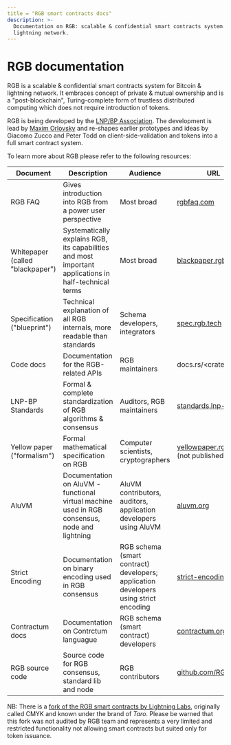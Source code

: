 ```yaml
---
title = "RGB smart contracts docs"
description: >-
  Documentation on RGB: scalable & confidential smart contracts system for Bitcoin &
  lightning network.
---
```


# RGB documentation

RGB is a scalable & confidential smart contracts system for Bitcoin & lightning network. It embraces concept of private & mutual ownership and is a "post-blockchain", Turing-complete form of trustless distributed computing which does not require introduction of tokens.

RGB is being developed by the [LNP/BP Association](https://www.lnp-bp.org). The development is lead by [Maxim Orlovsky](https://dr.orlovsky.ch) and re-shapes earlier prototypes and ideas by Giacomo Zucco and Peter Todd on client-side-validation and tokens into a full smart contract system.

To learn more about RGB please refer to the following resources:

| Document                         | Description                                                                                           | Audience                                                                             | URL                                                                        |
| -------------------------------- | ----------------------------------------------------------------------------------------------------- | ------------------------------------------------------------------------------------ | -------------------------------------------------------------------------- |
| RGB FAQ                          | Gives introduction into RGB from a power user perspective                                             | Most broad                                                                           | ​[rgbfaq.com](https://rgbfaq.com/)​                                        |
| Whitepaper (called "blackpaper") | Systematically explains RGB, its capabilities and most important applications in half-technical terms | Most broad                                                                           | ​[blackpaper.rgb.tech](https://blackpaper.rgb.tech/)​                      |
| Specification ("blueprint")      | Technical explanation of all RGB internals, more readable than standards                              | Schema developers, integrators                                                       | ​[spec.rgb.tech](https://spec.rgb.tech/)​                                  |
| Code docs                        | Documentation for the RGB-related APIs                                                                | RGB maintainers                                                                      | docs.rs/\<crate\_name>                                                     |
| LNP-BP Standards                 | Formal & complete standardization of RGB algorithms & consensus                                       | Auditors, RGB maintainers                                                            | ​[standards.lnp-bp.org](https://standards.lnp-bp.org/)​                    |
| Yellow paper ("formalism")       | Formal mathematical specification on RGB                                                              | Computer scientists, cryptographers                                                  | ​[yellowpaper.rgb.tech](https://yellowpaper.rgb.tech/) (not published yet) |
| AluVM                            | Documentation on AluVM - functional virtual machine used in RGB consensus, node and lightning         | AluVM contributors, auditors, application developers using AluVM                     | ​[aluvm.org](https://www.aluvm.org/)​                                      |
| Strict Encoding                  | Documentation on binary encoding used in RGB consensus                                                | RGB schema (smart contract) developers; application developers using strict encoding | ​[strict-encoding.org](https://www.strict-encoding.org/)​                  |
| Contractum docs                  | Documentation on Contrctum languague                                                                  | RGB schema (smart contract) developers                                               | ​[contractum.org](https://www.contractum.org/)​                            |
| RGB source code                  | Source code for RGB consensus, standard lib and node                                                  | RGB contributors                                                                     | ​[github.com/RGB-WG](https://github.com/RGB-WG)​                           |

NB: There is a [fork of the RGB smart contracts by Lightning Labs](https://github.com/bitcoin/bips/pull/1298/files#diff-a1a1055c3796351cc7dc66d909e09d61c764f7f8363e094c0fcf057d96170e5bR1129-R1131), originally called CMYK and known under the brand of _Taro_. Please be warned that this fork was not audited by RGB team and represents a very limited and restricted functionality not allowing smart contracts but suited only for token issuance.
